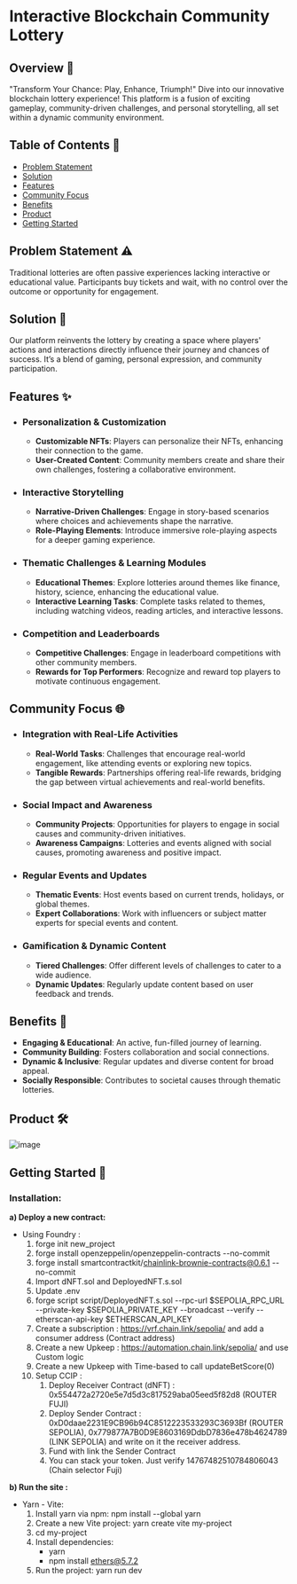 # Interactive Blockchain Community Lottery

## Overview 🌟
"Transform Your Chance: Play, Enhance, Triumph!" Dive into our innovative blockchain lottery experience! This platform is a fusion of exciting gameplay, community-driven challenges, and personal storytelling, all set within a dynamic community environment.

## Table of Contents 📑
- [Problem Statement](#problem-statement)
- [Solution](#solution)
- [Features](#features)
- [Community Focus](#community-focus)
- [Benefits](#benefits)
- [Product](#product)
- [Getting Started](#getting-started)

## Problem Statement ⚠️
Traditional lotteries are often passive experiences lacking interactive or educational value. Participants buy tickets and wait, with no control over the outcome or opportunity for engagement.

## Solution 📜
Our platform reinvents the lottery by creating a space where players' actions and interactions directly influence their journey and chances of success. It’s a blend of gaming, personal expression, and community participation.

## Features ✨
- ### Personalization & Customization
  - **Customizable NFTs**: Players can personalize their NFTs, enhancing their connection to the game.
  - **User-Created Content**: Community members create and share their own challenges, fostering a collaborative environment.

- ### Interactive Storytelling
  - **Narrative-Driven Challenges**: Engage in story-based scenarios where choices and achievements shape the narrative.
  - **Role-Playing Elements**: Introduce immersive role-playing aspects for a deeper gaming experience.
    
- ### Thematic Challenges & Learning Modules
  - **Educational Themes**: Explore lotteries around themes like finance, history, science, enhancing the educational value.
  - **Interactive Learning Tasks**: Complete tasks related to themes, including watching videos, reading articles, and interactive lessons.

- ### Competition and Leaderboards
  - **Competitive Challenges**: Engage in leaderboard competitions with other community members.
  - **Rewards for Top Performers**: Recognize and reward top players to motivate continuous engagement.

## Community Focus 🌐
- ### Integration with Real-Life Activities
  - **Real-World Tasks**: Challenges that encourage real-world engagement, like attending events or exploring new topics.
  - **Tangible Rewards**: Partnerships offering real-life rewards, bridging the gap between virtual achievements and real-world benefits.

- ### Social Impact and Awareness
  - **Community Projects**: Opportunities for players to engage in social causes and community-driven initiatives.
  - **Awareness Campaigns**: Lotteries and events aligned with social causes, promoting awareness and positive impact.

- ### Regular Events and Updates
  - **Thematic Events**: Host events based on current trends, holidays, or global themes.
  - **Expert Collaborations**: Work with influencers or subject matter experts for special events and content.
 
- ### Gamification & Dynamic Content
  - **Tiered Challenges**: Offer different levels of challenges to cater to a wide audience.
  - **Dynamic Updates**: Regularly update content based on user feedback and trends.

## Benefits 💎
- **Engaging & Educational**: An active, fun-filled journey of learning.
- **Community Building**: Fosters collaboration and social connections.
- **Dynamic & Inclusive**: Regular updates and diverse content for broad appeal.
- **Socially Responsible**: Contributes to societal causes through thematic lotteries.

## Product 🛠️
![image](https://github.com/MarcBTHT/Denigma/assets/116173196/e4cada7d-26d2-4563-a3c5-12c8dd3a5bf5)

## Getting Started 🚀

### Installation:

**a) Deploy a new contract:**
- Using Foundry :
	1) forge init new_project
  	2) forge install openzeppelin/openzeppelin-contracts --no-commit
  	3) forge install smartcontractkit/chainlink-brownie-contracts@0.6.1 --no-commit
  	4) Import dNFT.sol and DeployedNFT.s.sol
  	5) Update .env
  	6) forge script script/DeployedNFT.s.sol --rpc-url $SEPOLIA_RPC_URL --private-key $SEPOLIA_PRIVATE_KEY --broadcast --verify --etherscan-api-key $ETHERSCAN_API_KEY
  	7) Create a subscription : https://vrf.chain.link/sepolia/ and add a consumer address (Contract address)
  	8) Create a new Upkeep : https://automation.chain.link/sepolia/ and use Custom logic
  	9) Create a new Upkeep with Time-based to call updateBetScore(0)
  	10) Setup CCIP :
  	      1) Deploy Receiver Contract (dNFT) : 0x554472a2720e5e7d5d3c817529aba05eed5f82d8 (ROUTER FUJI)
  	      2) Deploy Sender Contract : 0xD0daae2231E9CB96b94C8512223533293C3693Bf (ROUTER SEPOLIA), 0x779877A7B0D9E8603169DdbD7836e478b4624789 (LINK SEPOLIA) and write on it the receiver address.
  	      3) Fund with link the Sender Contract
  	      4) You can stack your token. Just verify 14767482510784806043 (Chain selector Fuji)

**b) Run the site :**
- Yarn - Vite:
	1) Install yarn via npm: npm install --global yarn
	2) Create a new Vite project: yarn create vite my-project
	3) cd my-project
	4) Install dependencies: 
  		- yarn
  		- npm install ethers@5.7.2
	5) Run the project: yarn run dev
